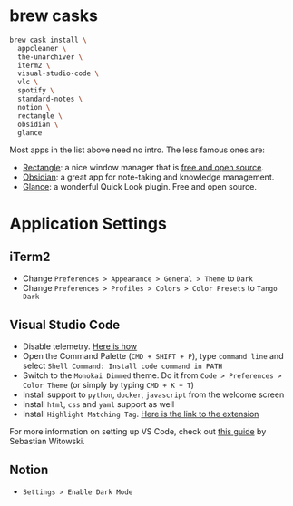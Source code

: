 # brew casks

```zsh
brew cask install \
  appcleaner \
  the-unarchiver \
  iterm2 \
  visual-studio-code \
  vlc \
  spotify \
  standard-notes \
  notion \
  rectangle \  
  obsidian \  
  glance
```

Most apps in the list above need no intro. The less famous ones are:

- [Rectangle](https://rectangleapp.com/): a nice window manager that is [free and open source](https://github.com/rxhanson/Rectangle).
- [Obsidian](https://obsidian.md): a great app for note-taking and knowledge management.
- [Glance](https://github.com/samuelmeuli/glance): a wonderful Quick Look plugin. Free and open source.


# Application Settings

## iTerm2

- Change `Preferences > Appearance > General > Theme` to `Dark`
- Change `Preferences > Profiles > Colors > Color Presets` to `Tango Dark`

## Visual Studio Code

- Disable telemetry. [Here is how](https://code.visualstudio.com/docs/supporting/faq#_how-to-disable-telemetry-reporting)
- Open the Command Palette (`CMD + SHIFT + P`), type `command line` and select `Shell Command: Install code command in PATH`
- Switch to the `Monokai Dimmed` theme. Do it from `Code > Preferences > Color Theme` (or simply by typing `CMD + K + T`)
- Install support to `python`, `docker`, `javascript` from the welcome screen
- Install `html`, `css` and `yaml` support as well
- Install `Highlight Matching Tag`. [Here is the link to the extension](https://marketplace.visualstudio.com/items?itemName=vincaslt.highlight-matching-tag)

For more information on setting up VS Code, check out [this guide](https://pycon.switowski.com/01-vscode/setup/) by Sebastian Witowski.

## Notion

- `Settings > Enable Dark Mode`